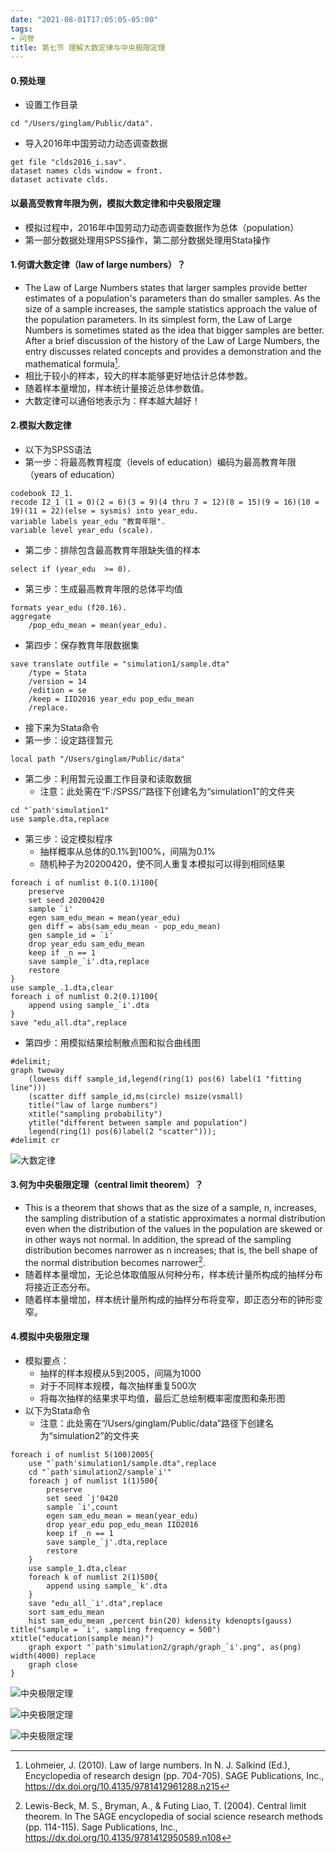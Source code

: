 ```yaml
---
date: "2021-08-01T17:05:05-05:00"
tags:
- 问卷
title: 第七节 理解大数定律与中央极限定理
---
```


#### 0.预处理
* 设置工作目录
```
cd "/Users/ginglam/Public/data".
```
* 导入2016年中国劳动力动态调查数据
```
get file "clds2016_i.sav".
dataset names clds window = front.
dataset activate clds.
```

#### 以最高受教育年限为例，模拟大数定律和中央极限定理
* 模拟过程中，2016年中国劳动力动态调查数据作为总体（population）
* 第一部分数据处理用SPSS操作，第二部分数据处理用Stata操作

#### 1.何谓大数定律（law of large numbers）？
* The Law of Large Numbers states that larger samples provide better estimates of a population's parameters than do smaller samples. As the size of a sample increases, the sample statistics approach the value of the population parameters. In its simplest form, the Law of Large Numbers is sometimes stated as the idea that bigger samples are better. After a brief discussion of the history of the Law of Large Numbers, the entry discusses related concepts and provides a demonstration and the mathematical formula[^1].
* 相比于较小的样本，较大的样本能够更好地估计总体参数。
* 随着样本量增加，样本统计量接近总体参数值。
* 大数定律可以通俗地表示为：样本越大越好！
[^1]: Lohmeier, J. (2010). Law of large numbers. In N. J. Salkind (Ed.), Encyclopedia of research design (pp. 704-705). SAGE Publications, Inc., https://dx.doi.org/10.4135/9781412961288.n215

#### 2.模拟大数定律
* 以下为SPSS语法
* 第一步：将最高教育程度（levels of education）编码为最高教育年限（years of education）
```
codebook I2_1.
recode I2_1 (1 = 0)(2 = 6)(3 = 9)(4 thru 7 = 12)(8 = 15)(9 = 16)(10 = 19)(11 = 22)(else = sysmis) into year_edu.
variable labels year_edu "教育年限".
variable level year_edu (scale).
```
* 第二步：排除包含最高教育年限缺失值的样本
```
select if (year_edu  >= 0).
```
* 第三步：生成最高教育年限的总体平均值
```
formats year_edu (f20.16).
aggregate 
	/pop_edu_mean = mean(year_edu).
```
* 第四步：保存教育年限数据集
```
save translate outfile = "simulation1/sample.dta"
	/type = Stata 
	/version = 14 
	/edition = se
	/keep = IID2016 year_edu pop_edu_mean
	/replace.
```

* 接下来为Stata命令
* 第一步：设定路径暂元
```
local path "/Users/ginglam/Public/data"
```
* 第二步：利用暂元设置工作目录和读取数据
	* 注意：此处需在“F:/SPSS/”路径下创建名为“simulation1”的文件夹
```
cd "`path'simulation1"
use sample.dta,replace
```
* 第三步：设定模拟程序
	* 抽样概率从总体的0.1%到100%，间隔为0.1%
	* 随机种子为20200420，使不同人重复本模拟可以得到相同结果
```
foreach i of numlist 0.1(0.1)100{
	preserve
	set seed 20200420
	sample `i'
	egen sam_edu_mean = mean(year_edu)
	gen diff = abs(sam_edu_mean - pop_edu_mean)
	gen sample_id = `i'
	drop year_edu sam_edu_mean
	keep if _n == 1
	save sample_`i'.dta,replace
	restore
}
use sample_.1.dta,clear
foreach i of numlist 0.2(0.1)100{
	append using sample_`i'.dta
}
save "edu_all.dta",replace
```
* 第四步：用模拟结果绘制散点图和拟合曲线图
```
#delimit;
graph twoway 
	(lowess diff sample_id,legend(ring(1) pos(6) label(1 "fitting line"))) 
	(scatter diff sample_id,ms(circle) msize(vsmall) 
	title("law of large numbers") 
	xtitle("sampling probability") 
	ytitle("different between sample and population")
	legend(ring(1) pos(6)label(2 "scatter")));
#delimit cr
```

![大数定律](https://stat4soc.netlify.app/images/7.1.jpg)

#### 3.何为中央极限定理（central limit theorem）？
* This is a theorem that shows that as the size of a sample, n, increases, the sampling distribution of a statistic approximates a normal distribution even when the distribution of the values in the population are skewed or in other ways not normal. In addition, the spread of the sampling distribution becomes narrower as n increases; that is, the bell shape of the normal distribution becomes narrower[^2].
* 随着样本量增加，无论总体取值服从何种分布，样本统计量所构成的抽样分布将接近正态分布。
* 随着样本量增加，样本统计量所构成的抽样分布将变窄，即正态分布的钟形变窄。

[^2]: Lewis-Beck, M. S., Bryman, A., & Futing Liao, T. (2004). Central limit theorem. In The SAGE encyclopedia of social science research methods (pp. 114-115). Sage Publications, Inc., https://dx.doi.org/10.4135/9781412950589.n108

#### 4.模拟中央极限定理
* 模拟要点：
	* 抽样的样本规模从5到2005，间隔为1000
	* 对于不同样本规模，每次抽样重复500次
	* 将每次抽样的结果求平均值，最后汇总绘制概率密度图和条形图
* 以下为Stata命令
	* 注意：此处需在“/Users/ginglam/Public/data”路径下创建名为“simulation2”的文件夹
```
foreach i of numlist 5(100)2005{
	use "`path'simulation1/sample.dta",replace
	cd "`path'simulation2/sample`i'"
	foreach j of numlist 1(1)500{
		preserve
		set seed `j'0420
		sample `i',count
		egen sam_edu_mean = mean(year_edu)
		drop year_edu pop_edu_mean IID2016
		keep if _n == 1
		save sample_`j'.dta,replace
		restore
	}
	use sample_1.dta,clear
	foreach k of numlist 2(1)500{
		append using sample_`k'.dta
	}
	save "edu_all_`i'.dta",replace
	sort sam_edu_mean
	hist sam_edu_mean ,percent bin(20) kdensity kdenopts(gauss) title("sample = `i', sampling frequency = 500") xtitle("education(sample mean)")
	graph export "`path'simulation2/graph/graph_`i'.png", as(png) width(4000) replace
	graph close 
}
```

![中央极限定理](https://stat4soc.netlify.app/images/7.2.png)

![中央极限定理](https://stat4soc.netlify.app/images/7.3.png)

![中央极限定理](https://stat4soc.netlify.app/images/7.4.png)
